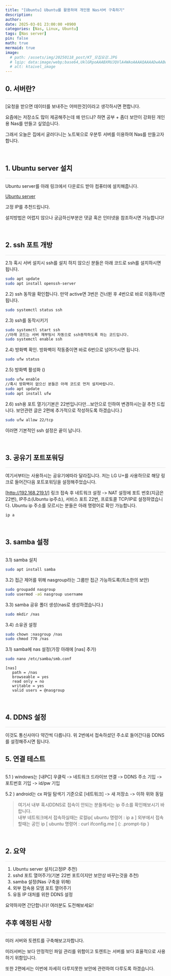 ```yaml
---
title: "[Ubuntu] Ubuntu를 활용하여 개인용 Nas서버 구축하기"
description: 
author:
date: 2025-03-01 23:00:00 +0900
categories: [Nas, Linux, Ubuntu]
tags: [Nas server]
pin: false
math: true
mermaid: true
image:
  # path: /assets/img/20250118_post/KT_모집요강.JPG
  # lqip: data:image/webp;base64,UklGRpoAAABXRUJQVlA4WAoAAAAQAAAADwAABwAAQUxQSDIAAAARL0AmbZurmr57yyIiqE8oiG0bejIYEQTgqiDA9vqnsUSI6H+oAERp2HZ65qP/VIAWAFZQOCBCAAAA8AEAnQEqEAAIAAVAfCWkAALp8sF8rgRgAP7o9FDvMCkMde9PK7euH5M1m6VWoDXf2FkP3BqV0ZYbO6NA/VFIAAAA
  # alt: ktaivel_image
---
```


## **0. 서버란?**
<hr style="height: 0.5px; background-color: rgba(0, 0, 0, .1); border: none;" />

[요청을 받으면 데이터를 보내주는 어떠한것]이라고 생각하시면 편합니다.  

요즘에는 저장소도 많이 제공해주는데 왜 만드냐? 하면 공부 + 좀더 보안이 강화된 개인용 Nas를 만들고 싶었습니다.

그래서 오늘은 집에서 굴러다니는 노트북으로 우분투 서버를 이용하여 Nas를 만들고자 합니다.

<br/>

## **1. Ubuntu server 설치**
<hr style="height: 0.5px; background-color: rgba(0, 0, 0, .1); border: none;" />
Ubuntu server를 아래 링크에서 다운로드 받아 컴퓨터에 설치해줍니다.  

[Ubuntu server](https://ubuntu.com/download/server)  

고정 IP를 추천드립니다.  

설치방법은 어렵지 않으나 궁금하신부분은 댓글 혹은 인터넷을 참조하시면 가능합니다!

<br/>

## **2. ssh 포트 개방**
<hr style="height: 0.5px; background-color: rgba(0, 0, 0, .1); border: none;" />

2.1) 혹시 서버 설치시 ssh를 설치 하지 않으신 분들은 아래 코드로 ssh를 설치하시면 됩니다.

```bash
sudo apt update
sudo apt install openssh-server
```

2.2) ssh 동작을 확인합니다. 만약 active면 3번은 건너뛴 후 4번으로 바로 이동하시면 됩니다.

```bash
sudo systemctl status ssh
```

2.3) ssh를 동작시키기

```bash
sudo systemctl start ssh
//아래 코드는 서버 재부팅시 자동으로 ssh동작하도록 하는 코드입니다.
sudo systemctl enable ssh
```

2.4) 방화벽 확인. 방화벽이 작동중이면 바로 6번으로 넘어가시면 됩니다.
```bash
sudo ufw status
```

2.5) 방화벽 활성화 ()
```bash
sudo ufw enable
//혹시 방화벽이 없으신 분들은 아래 코드로 먼저 설치바랍니다.
sudo apt update
sudo apt install ufw
```

2.6) ssh용 포트 열기(기본은 22번입니다만...보안으로 인하여 변경하시는걸 추천 드립니다. 보안관련 글은 2편에 추가적으로 작성하도록 하겠습니다.)

```bash
sudo ufw allow 22/tcp
```

이러면 기본적인 ssh 설정은 끝이 납니다.

<br/>

## **3. 공유기 포트포워딩**
<hr style="height: 0.5px; background-color: rgba(0, 0, 0, .1); border: none;" />

여기서부터는 사용하시는 공유기에따라 달라집니다.
저는 LG U+를 사용하므로 해당 링크로 들어간다음 포트포워딩을 설정해주었습니다.

[http://192.168.219.1/] 링크 접속 후 네트워크 설정 -> NAT 설정에 포트 번호(지금은 22번), IP주소(Ubuntu ip주소), 서비스 포트 22번, 프로토콜 TCP/IP로 설정하였습니다.
Ubuntu ip 주소를 모르시는 분들은 아래 명령어로 확인 가능합니다.

```bash
ip a
```

<br/>

## **3. samba 설정**
<hr style="height: 0.5px; background-color: rgba(0, 0, 0, .1); border: none;" />

3.1) samba 설치
```bash
sudo apt install samba
```

3.2) 접근 제어를 위해 nasgroup라는 그룹만 접근 가능하도록(최소한의 보안)
```bash
sudo groupadd nasgroup
sudo usermod -aG nasgroup username
```

3.3) samba 공유 폴더 생성(nas로 생성하겠습니다.)
```bash
sudo mkdir /nas
```

3.4) 소유권 설정
```bash
sudo chown :nasgroup /nas
sudo chmod 770 /nas
```

3.1) samba에 nas 설정(가장 아래에 [nas] 추가)
```bash
sudo nano /etc/samba/smb.conf
```

```
[nas]
   path = /nas
   browseable = yes
   read only = no
   writable = yes
   valid users = @nasgroup
```

<br/>

## **4. DDNS 설정**
<hr style="height: 0.5px; background-color: rgba(0, 0, 0, .1); border: none;" />
이것도 통신사마다 약간씩 다릅니다.
위 2번에서 접속하셨던 주소로 들어간다음 DDNS를 설정해주시면 됩니다.

<br/>

## **5. 연결 테스트**
<hr style="height: 0.5px; background-color: rgba(0, 0, 0, .1); border: none;" />

5.1 ) windows는 [내PC] 우클릭 -> 네트워크 드라이브 연결 -> DDNS 주소 기입 -> 포트번호 기입 -> id/pw 기입

5.2 ) android는 cx 파일 탐색기 기준으로 [네트워크] -> 새 저장소 -> 이하 위와 동일

> 여기서 내부 혹시DDNS로 접속이 안되는 분들께서는 ip 주소를 확인해보시기 바랍니다.  
내부 네트워크에서 접속하실때는 로컬ip[ ubuntu 명령어 : ip a ] 외부에서 접속할때는 공인 ip [ ubuntu 명령어 : curl ifconfig.me ]
{: .prompt-tip }


<br/>

## **2. 요약**
<hr style="height: 0.5px; background-color: rgba(0, 0, 0, .1); border: none;" />

1. Ubuntu server 설치(고정IP 추천)
2. sshd 포트 열어주기(기본 22번 포트이지만 보안상 바꾸는것을 추천)
3. samba 설정(Nas 구축을 위해)
4. 외부 접속용 모뎀 포트 열어주기
5. 유동 IP 대처를 위한 DDNS 설정

요약하자면 간단합니다! 여러분도 도전해보세요!

## **추후 예정된 사항**
<hr style="height: 0.5px; background-color: rgba(0, 0, 0, .1); border: none;" />

미러 서버와 토렌트를 구축해보고자합니다.  

미러서버는 보다 안정적인 파일 관리를 위함이고 토렌트는 서버를 보다 효율적으로 사용하기 위함입니다.  

또한 2편에서는 이번에 자세히 다루지못한 보안에 관련하여 다루도록 하겠습니다.  